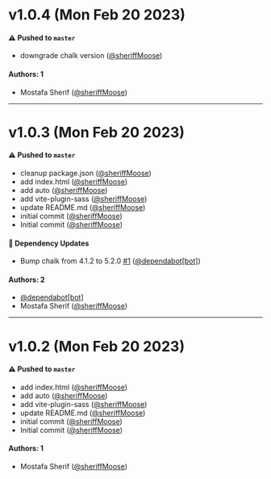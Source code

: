 # v1.0.4 (Mon Feb 20 2023)

#### ⚠️ Pushed to `master`

- downgrade chalk version ([@sheriffMoose](https://github.com/sheriffMoose))

#### Authors: 1

- Mostafa Sherif ([@sheriffMoose](https://github.com/sheriffMoose))

---

# v1.0.3 (Mon Feb 20 2023)

#### ⚠️ Pushed to `master`

- cleanup package.json ([@sheriffMoose](https://github.com/sheriffMoose))
- add index.html ([@sheriffMoose](https://github.com/sheriffMoose))
- add auto ([@sheriffMoose](https://github.com/sheriffMoose))
- add vite-plugin-sass ([@sheriffMoose](https://github.com/sheriffMoose))
- update README.md ([@sheriffMoose](https://github.com/sheriffMoose))
- initial commit ([@sheriffMoose](https://github.com/sheriffMoose))
- Initial commit ([@sheriffMoose](https://github.com/sheriffMoose))

#### 🔩 Dependency Updates

- Bump chalk from 4.1.2 to 5.2.0 [#1](https://github.com/smoosee/vite-plugin-angular/pull/1) ([@dependabot[bot]](https://github.com/dependabot[bot]))

#### Authors: 2

- [@dependabot[bot]](https://github.com/dependabot[bot])
- Mostafa Sherif ([@sheriffMoose](https://github.com/sheriffMoose))

---

# v1.0.2 (Mon Feb 20 2023)

#### ⚠️ Pushed to `master`

- add index.html ([@sheriffMoose](https://github.com/sheriffMoose))
- add auto ([@sheriffMoose](https://github.com/sheriffMoose))
- add vite-plugin-sass ([@sheriffMoose](https://github.com/sheriffMoose))
- update README.md ([@sheriffMoose](https://github.com/sheriffMoose))
- initial commit ([@sheriffMoose](https://github.com/sheriffMoose))
- Initial commit ([@sheriffMoose](https://github.com/sheriffMoose))

#### Authors: 1

- Mostafa Sherif ([@sheriffMoose](https://github.com/sheriffMoose))
